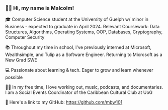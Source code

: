 ### 👋🏽 Hi, my name is Malcolm!

🎓 Computer Science student at the University of Guelph w/ minor in Business - expected to graduate in April 2024. Relevant Coursework: Data Structures, Algorithms, Operating Systems, OOP, Databases, Cryptography, Computer Security

📚 Throughout my time in school, I've previously interned at Microsoft, Wealthsimple, and Tulip as a Software Engineer. Returning to Microsoft as a New Grad SWE

💻 Passionate about learning & tech. Eager to grow and learn whenever possible

💪🏽 In my free time, I love working out, music, podcasts, and documentaries. I am a Social Events Coordinator of the Caribbean Cultural Club at UoG

👀 Here's a link to my GitHub: https://github.com/mbw101

<!--
**mbw101/mbw101** is a ✨ _special_ ✨ repository because its `README.md` (this file) appears on your GitHub profile.

Here are some ideas to get you started:

- 🔭 I’m currently working on ...
- 🌱 I’m currently learning ...
- 👯 I’m looking to collaborate on ...
- 🤔 I’m looking for help with ...
- 💬 Ask me about ...
- 📫 How to reach me: ...
- 😄 Pronouns: ...
- ⚡ Fun fact: ...
-->
